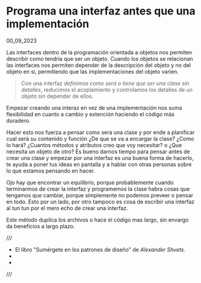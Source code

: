 # Programa una interfaz antes que una implementación
00_09_2023

Las interfaces dentro de la programación orientada a objetos nos permiten describir como tendria que ser un objeto. Cuando los objetos se relacionan las interfaces nos permiten depender de la descripción del objeto y no del objeto en si, permitiendo que las implementaciones del objeto varien.

> Con una interfaz *definimos como será o tiene que ser una clase sin detalles*, reducimos el acoplamiento y controlamos los detalles de un objeto sin depender de ellos.

Empezar creando una interaz en vez de una implementación nos suma flexibilidad en cuanto a cambio y extención haciendo el código más duradero.

Hacer esto nos fuerza a pensar como sera una clase y por ende a planificar cual será su contenido y función ¿De que se va a encargar la clase? ¿Como lo hará? ¿Cuantos métodos y atributos creo que voy necesitar? o ¿Que necesita un objeto de otro? Es bueno darnos tiempo para pensar antes de crear una clase y empezar por una interfaz es una buena forma de hacerlo, te ayuda a poner tus ideas en pantalla y a hablar con otras personas sobre lo que estamos pensando en hacer.

Ojo hay que encontrar un equilibrio, porque probablemente cuando terminarmos de crear la interfaz y programemos la clase habra cosas que tengamos que cambiar, porque simplemente no podemos preveer o pensar en todo. Esto por un lado, por otro tampoco es cosa de escribir una interfaz al tun tun por el mero echo de crear una interfaz. 

Este método duplica los archivos o hace el código mas largo, sin envargo da beneficios a largo plazo.

///

* El libro "Sumérgete en los patrones de diseño" de *Alexander Shvets*.
* 
* 

///